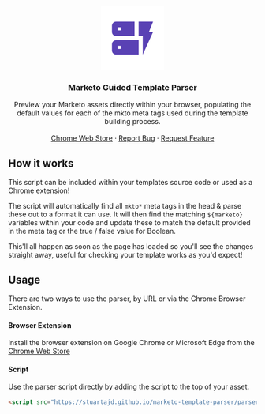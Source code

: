 <div align="center">
  <a href="https://github.com/stuartajd/marketo-template-parser">
    <img src="images/big-icon.png" alt="Logo">
  </a>

  <h3 align="center">Marketo Guided Template Parser</h3>
  <p align="center">
    Preview your Marketo assets directly within your browser, populating the default values for each of the mkto meta tags used during the template building process.
    <br /><br />
    <a href="https://chrome.google.com/webstore/detail/ihlajkedfljcfaeoainegkigenbfdejm/">Chrome Web Store</a>
    ·
    <a href="https://github.com/stuartajd/marketo-template-parser/issues">Report Bug</a>
    ·
    <a href="https://github.com/stuartajd/marketo-template-parser/issues">Request Feature</a>
  </p>
</div>

## How it works

This script can be included within your templates source code or used as a Chrome extension! 

The script will automatically find all `mkto*` meta tags in the head & parse these out to a format it can use. It will then find the matching `${marketo}` variables within your code and update these to match the default provided in the meta tag or the true / false value for Boolean.
 
This'll all happen as soon as the page has loaded so you'll see the changes straight away, useful for checking your template works as you'd expect!

## Usage

There are two ways to use the parser, by URL or via the Chrome Browser Extension.

#### Browser Extension
Install the browser extension on Google Chrome or Microsoft Edge from the [Chrome Web Store](https://chrome.google.com/webstore/detail/ihlajkedfljcfaeoainegkigenbfdejm/)

#### Script
Use the parser script directly by adding the script to the top of your asset.

```html
<script src="https://stuartajd.github.io/marketo-template-parser/parser.js"></script>
```